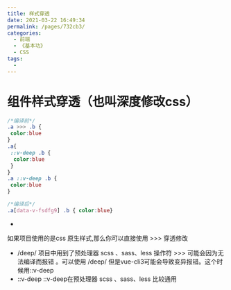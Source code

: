 ```yaml
---
title: 样式穿透
date: 2021-03-22 16:49:34
permalink: /pages/732cb3/
categories:
  - 前端
  - 《基本功》
  - CSS
tags:
  - 
---
```


# 组件样式穿透（也叫深度修改css）
```css
/*编译前*/
.a >>> .b { 
 color:blue
}
.a{
 ::v-deep .b { 
  color:blue
 }
} 
.a ::v-deep .b {
 color:blue
}

/*编译后*/
.a[data-v-fsdfg9] .b { color:blue}
```

- >>>
如果项目使用的是css 原生样式,那么你可以直接使用 >>> 穿透修改
- /deep/
项目中用到了预处理器 scss 、sass、less 操作符 >>> 可能会因为无法编译而报错 。可以使用 /deep/
但是vue-cli3可能会导致变异报错。这个时候用::v-deep
- ::v-deep
::v-deep在预处理器 scss 、sass、less 比较通用
